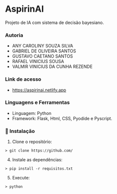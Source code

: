 # AspirinAI

Projeto de IA com sistema de decisão bayesiano.

### Autoria
* ANY CAROLINY SOUZA SILVA
* GABRIEL DE OLIVEIRA SANTOS
* GUSTAVO CAETANO SANTOS
* RAFAEL VINICIUS SOUSA
* VALMIR VINICIUS DA CUNHA REZENDE 

### Link de acesso

- https://aspirinai.netlify.app

### Linguagens e Ferramentas

* Linguagem: Python
* Framework: Flask, Html, CSS, Pyodide e Pyscript.

### 🔧 Instalação

1. Clone o repositório:
```
> git clone https://github.com/
```

4. Instale as dependências:
```
> pip install -r requisitos.txt
```

5. Execute:
```
> python 
```